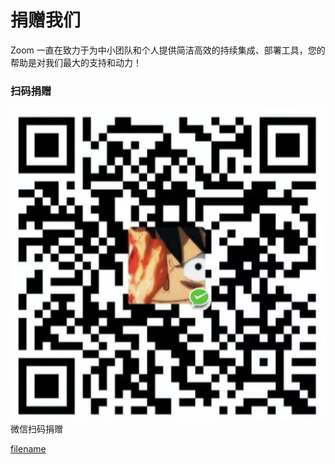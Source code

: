 # 捐赠我们

Zoom 一直在致力于为中小团队和个人提供简洁高效的持续集成、部署工具，您的帮助是对我们最大的支持和动力！

### 扫码捐赠

<div class="app-wechat">
    <img class="app-wechat" src="assets/img/wechat-donate.png" />
    <span class="tit">微信扫码捐赠</span>
</div>


[filename](include/footer.md ':include')
